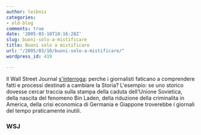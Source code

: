 ```yaml
---
author: leibniz
categories:
- old-blog
comments: true
date: '2005-03-10T10:16:28Z'
slug: buoni-solo-a-mistificare
title: Buoni solo a mistificare
url: "/2005/03/10/buoni-solo-a-mistificare/"
wordpress_id: 419

---
```

Il Wall Street Journal [s'interroga](https://www.opinionjournal.com/editorial/feature.html?id=110006393):
perche i giornalisti faticano a comprendere fatti e processi destinati
a cambiare la Storia? L'esempio: se uno storico dovesse cercar traccia
sulla stampa della caduta dell'Unione Sovietica, della nascita del
fenomeno Bin Laden, della riduzione della criminalita in America, della
crisi economica di Germania e Giappone troverebbe i giornali del tempo
praticamente inutili.




### WSJ
